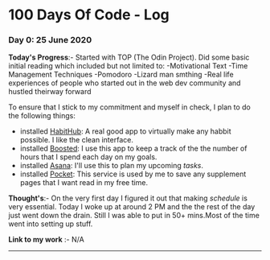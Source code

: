 # 100 Days Of Code - Log

### Day 0: 25 June 2020
**Today's Progress**:- Started with TOP (The Odin Project). Did some basic initial reading which included but not limited to:
-Motivational Text
-Time Management Techniques
    -Pomodoro
    -Lizard man smthing
-Real life experiences of people who started out in the web dev community and hustled theirway forward

To ensure that I stick to my commitment and myself in check, I plan to do the following things:
- installed [HabitHub](https://thehabithub.com/): A real good app to virtually make any habbit possible. I like the clean interface.
- installed [Boosted](https://www.boostedproductivity.com/): I use this app to keep a track of the the number of hours that I spend each day on my goals.
- installed [Asana](https://asana.com/): I'll use this to plan my upcoming *tasks*.
- installed [Pocket](https://getpocket.com/): This service is used by me to save any supplement pages that I want read in my free time. 

**Thought's**:- On the very first day I figured it out that making *schedule* is very essential. Today I woke up at around 2 PM and the the rest of the day just went down the drain. Still I was able to put in 50+ mins.Most of the time went into setting up stuff.

**Link to my work** :- N/A

---
